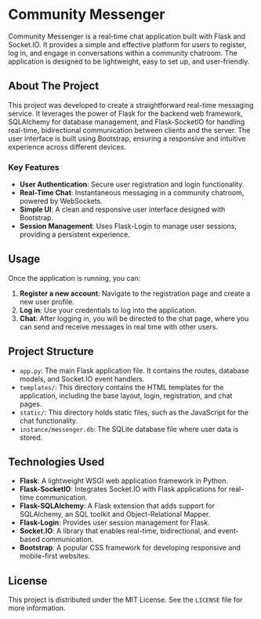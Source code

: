 # Community Messenger

Community Messenger is a real-time chat application built with Flask and Socket.IO. It provides a simple and effective platform for users to register, log in, and engage in conversations within a community chatroom. The application is designed to be lightweight, easy to set up, and user-friendly.

## About The Project

This project was developed to create a straightforward real-time messaging service. It leverages the power of Flask for the backend web framework, SQLAlchemy for database management, and Flask-SocketIO for handling real-time, bidirectional communication between clients and the server. The user interface is built using Bootstrap, ensuring a responsive and intuitive experience across different devices.

### Key Features

  * **User Authentication**: Secure user registration and login functionality.
  * **Real-Time Chat**: Instantaneous messaging in a community chatroom, powered by WebSockets.
  * **Simple UI**: A clean and responsive user interface designed with Bootstrap.
  * **Session Management**: Uses Flask-Login to manage user sessions, providing a persistent experience.

## Usage

Once the application is running, you can:

1.  **Register a new account**: Navigate to the registration page and create a new user profile.
2.  **Log in**: Use your credentials to log into the application.
3.  **Chat**: After logging in, you will be directed to the chat page, where you can send and receive messages in real time with other users.

## Project Structure

  * `app.py`: The main Flask application file. It contains the routes, database models, and Socket.IO event handlers.
  * `templates/`: This directory contains the HTML templates for the application, including the base layout, login, registration, and chat pages.
  * `static/`: This directory holds static files, such as the JavaScript for the chat functionality.
  * `instance/messenger.db`: The SQLite database file where user data is stored.

## Technologies Used

  * **Flask**: A lightweight WSGI web application framework in Python.
  * **Flask-SocketIO**: Integrates Socket.IO with Flask applications for real-time communication.
  * **Flask-SQLAlchemy**: A Flask extension that adds support for SQLAlchemy, an SQL toolkit and Object-Relational Mapper.
  * **Flask-Login**: Provides user session management for Flask.
  * **Socket.IO**: A library that enables real-time, bidirectional, and event-based communication.
  * **Bootstrap**: A popular CSS framework for developing responsive and mobile-first websites.

## License

This project is distributed under the MIT License. See the `LICENSE` file for more information.
